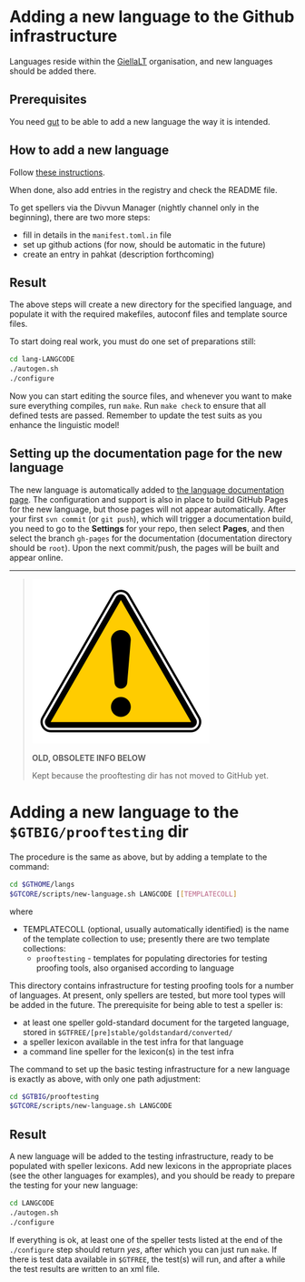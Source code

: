 # Adding a new language to the Github infrastructure

Languages reside within the [GiellaLT](https://github.com/giellalt) organisation,
and new languages should be added there.

## Prerequisites

You need [gut](https://github.com/divvun/gut) to be able to add a new language
the way it is intended.

## How to add a new language

Follow [these instructions](https://github.com/divvun/giellalt-svn2git/blob/master/doc/GutUsageExamples.md#task-10-add-a-new-language).

When done, also add entries in the registry and check the README file.

To get spellers via the Divvun Manager (nightly channel only in the beginning), there are two more steps:

* fill in details in the `manifest.toml.in` file
* set up github actions (for now, should be automatic in the future)
* create an entry in pahkat (description forthcoming)

## Result

The above steps will create a new directory for the specified language, and
populate it with the required makefiles, autoconf files and template source
files.

To start doing real work, you must do one set of preparations still:

```sh
cd lang-LANGCODE
./autogen.sh
./configure
```

Now you can start editing the source files, and whenever you want to make sure
everything compiles, run `make`. Run `make check` to ensure that all defined
tests are passed. Remember to update the test suits as you enhance the
linguistic model!

## Setting up the documentation page for the new language

The new language is automatically added to 
[the language documentation page](/LanguageModels.html). The configuration
and support is also in place to build GitHub Pages for the new language,
but those pages will not appear automatically. After your first `svn commit`
(or `git push`), which will trigger a documentation build, you need to go
to the **Settings** for your repo, then select **Pages**, and then select
the branch `gh-pages` for the documentation (documentation directory should
be `root`). Upon the next commit/push, the pages will be built and appear
online.

----

> ![Warning sign](../../images/Warning.svg)
>
> **OLD, OBSOLETE INFO BELOW**
>
> Kept because the prooftesting dir has not moved to GitHub yet.

# Adding a new language to the `$GTBIG/prooftesting` dir

The procedure is the same as above, but by adding a template to the command:

```sh
cd $GTHOME/langs
$GTCORE/scripts/new-language.sh LANGCODE [[TEMPLATECOLL]
```

where

* TEMPLATECOLL (optional, usually automatically identified) is the name of the
  template collection to use; presently there are two template collections:
    * `prooftesting` - templates for populating directories for testing proofing
   tools, also organised according to language

This directory contains infrastructure for testing proofing tools for a number
of languages. At present, only spellers are tested, but more tool types will be
added in the future. The prerequisite for being able to test a speller is:

* at least one speller gold-standard document for the targeted language, stored
  in `$GTFREE/[pre]stable/goldstandard/converted/`
* a speller lexicon available in the test infra for that language
* a command line speller for the lexicon(s) in the test infra

The command to set up the basic testing infrastructure for a new language is
exactly as above, with only one path adjustment:

```sh
cd $GTBIG/prooftesting
$GTCORE/scripts/new-language.sh LANGCODE
```

## Result

A new language will be added to the testing infrastructure, ready to be
populated with speller lexicons. Add new lexicons in the appropriate places
(see the other languages for examples), and you should be ready to prepare the
testing for your new language:

```sh
cd LANGCODE
./autogen.sh
./configure
```

If everything is ok, at least one of the speller tests listed at the end of the
`./configure` step should return *yes*, after which you can just run
`make`. If there is test data available in `$GTFREE`, the test(s) will run,
and after a while the test results are written to an xml file.
